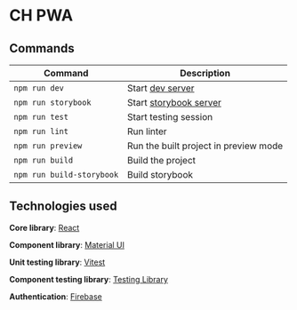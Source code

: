 # CH PWA

## Commands

| Command                   | Description                                      |
| ------------------------- | ------------------------------------------------ |
| `npm run dev`             | Start [dev server](http://localhost:5173/)       |
| `npm run storybook`       | Start [storybook server](http://localhost:6006/) |
| `npm run test`            | Start testing session                            |
| `npm run lint`            | Run linter                                       |
| `npm run preview`         | Run the built project in preview mode            |
| `npm run build`           | Build the project                                |
| `npm run build-storybook` | Build storybook                                  |

## Technologies used

**Core library**: [React](https://react.dev/)

**Component library**: [Material UI](https://mui.com/)

**Unit testing library**: [Vitest](https://vitest.dev/)

**Component testing library**: [Testing Library](https://testing-library.com/)

**Authentication**: [Firebase](https://firebase.google.com/)
